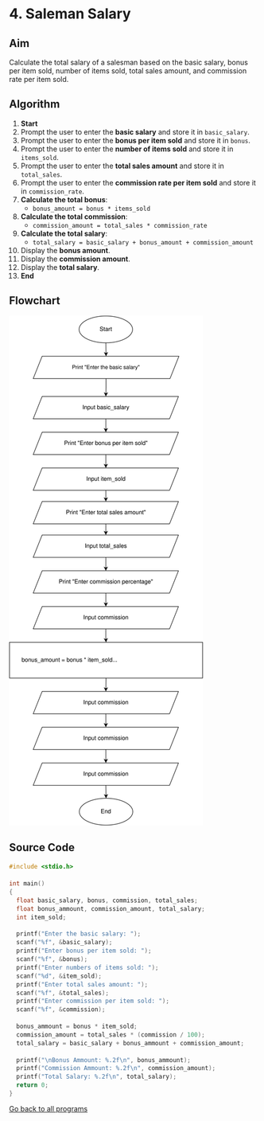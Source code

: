 # 4. Saleman Salary

## Aim

Calculate the total salary of a salesman based on the basic salary, bonus per item sold, number of items sold, total sales amount, and commission rate per item sold.

## Algorithm

1. **Start**
2. Prompt the user to enter the **basic salary** and store it in `basic_salary`.
3. Prompt the user to enter the **bonus per item sold** and store it in `bonus`.
4. Prompt the user to enter the **number of items sold** and store it in `items_sold`.
5. Prompt the user to enter the **total sales amount** and store it in `total_sales`.
6. Prompt the user to enter the **commission rate per item sold** and store it in `commission_rate`.
7. **Calculate the total bonus**:
   - `bonus_amount = bonus * items_sold`
8. **Calculate the total commission**:
   - `commission_amount = total_sales * commission_rate`
9. **Calculate the total salary**:
   - `total_salary = basic_salary + bonus_amount + commission_amount`
10. Display the **bonus amount**.
11. Display the **commission amount**.
12. Display the **total salary**.
13. **End**

## Flowchart

![Description of the image](../flowcharts/saleman_salary.svg)

## Source Code

```c
#include <stdio.h>

int main()
{
  float basic_salary, bonus, commission, total_sales;
  float bonus_ammount, commission_amount, total_salary;
  int item_sold;

  printf("Enter the basic salary: ");
  scanf("%f", &basic_salary);
  printf("Enter bonus per item sold: ");
  scanf("%f", &bonus);
  printf("Enter numbers of items sold: ");
  scanf("%d", &item_sold);
  printf("Enter total sales amount: ");
  scanf("%f", &total_sales);
  printf("Enter commission per item sold: ");
  scanf("%f", &commission);

  bonus_ammount = bonus * item_sold;
  commission_amount = total_sales * (commission / 100);
  total_salary = basic_salary + bonus_ammount + commission_amount;

  printf("\nBonus Ammount: %.2f\n", bonus_ammount);
  printf("Commission Ammount: %.2f\n", commission_amount);
  printf("Total Salary: %.2f\n", total_salary);
  return 0;
}
```

[Go back to all programs](../README.md)
